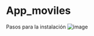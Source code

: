 ﻿# App_moviles

 Pasos para la instalación
![image](https://github.com/Einarr07/App_Moviles/assets/96399138/894f4d82-577a-4892-abc0-5eb1ea9092aa)

